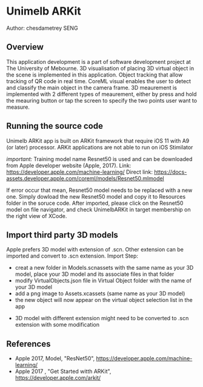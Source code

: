 # Unimelb ARKit
Author: chesdametrey SENG

## Overview

This application development is a part of software development project at The University of Mebourne. 3D visualisation of placing 3D virtual object in the scene is implemented in this application. Object tracking that allow tracking of QR code in real time. CoreML visual enables the user to detect and classify the main object in the camera frame. 3D meaurement is implemented with 2 different types of meaurement, either by press and hold the meauring button or tap the screen to specify the two points user want to measure.

## Running the source code

Unimelb ARKit app is built on ARKit framework that require iOS 11 with A9 (or later) processor. ARKit applications are not able to run on iOS Stimilator

*important:*
Training model name Resnet50 is used and can be downloaded from Apple developer website (Apple, 2017).
Link: https://developer.apple.com/machine-learning/
Direct link: https://docs-assets.developer.apple.com/coreml/models/Resnet50.mlmodel

If error occur that mean, Resnet50 model needs to be replaced with a new one. Simply  dowload the new Resnet50 model and copy it to Resources folder in the soruce code.
After imported, please click on the Resnet50 model on file navigator, and check UnimelbARKit  in target membership on the right view of XCode.


## Import third party 3D models

Apple prefers 3D model with extension of .scn. Other extension can be imported and convert to .scn extension.
Import Step:

- creat a new folder in Models.scnassets with the same name as your 3D model, place your 3D model and its associate files in that folder
- modify VirtualObjects.json file in Virtual Object folder with the name of your 3D model
- add a png image to Assets.xcassets (same name as your 3D model)
- the new object will now appear on the virtual object selection list in the app
* 3D model with different extension might need to be converted to .scn extension with some modification

## References
- Apple 2017, Model, "ResNet50",  https://developer.apple.com/machine-learning/
- Apple 2017 , "Get Started witth ARKit", https://developer.apple.com/arkit/




